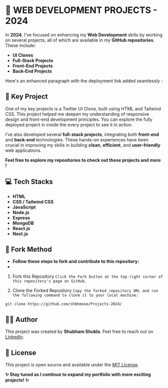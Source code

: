 # 🚀 **WEB DEVELOPMENT PROJECTS - 2024**

In **2024**, I’ve focused on enhancing my **Web Development** skills by working on several projects, all of which are available in my **GitHub repositories**. These include:

- **UI Clones**
- **Full-Stack Projects**
- **Front-End Projects**
- **Back-End Projects**


Here's an enhanced paragraph with the deployment link added seamlessly :

## 🔑 Key Project
One of my key projects is a Twitter UI Clone, built using HTML and Tailwind CSS. This project helped me deepen my understanding of responsive design and front-end development principles. You can explore the fully deployed project in inside the every project to see it in action.

I’ve also developed several **full-stack projects**, integrating both **front-end** and **back-end** technologies. These hands-on experiences have been crucial in improving my skills in building **clean**, **efficient**, and **user-friendly** web applications.

**Feel free to explore my repositories to check out these projects and more !**

## 💻 Tech Stacks
- **HTML**
- **CSS / Tailwind CSS**
- **JavaScript**
- **Node.js**
- **Express**
- **MongoDB**
- **React.js**
- **Next.js**
  
## 🔄 Fork Method
- **Follow these steps to fork and contribute to this repository:**
- 
1. Fork this Repository
`Click the Fork button at the top-right corner of this repository's page on GitHub.`

2. Clone the Forked Repository
`Copy the forked repository URL and run the following command to clone it to your local machine:`
```
git clone https://github.com/shbhmexe/Projects-2024/ 
```
## 👨‍💻 Author
This project was created by **Shubham Shukla**. Feel free to reach out on [LinkedIn](https://www.linkedin.com/in/shubham-shukla-62095032a/).

## 📝 License
This project is open source and available under the [MIT License](LICENSE).

**✨ Stay tuned as I continue to expand my portfolio with more exciting projects! ✨**
